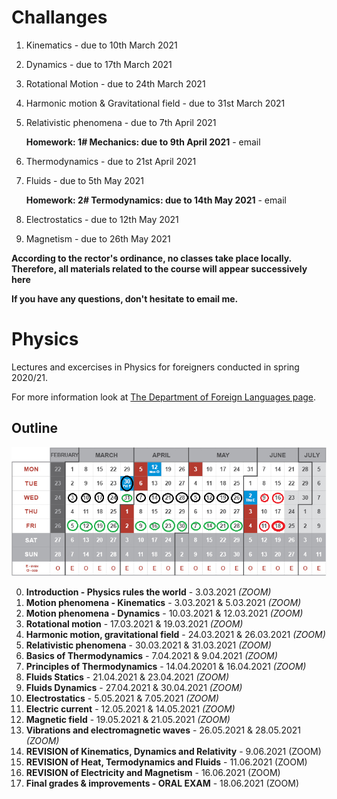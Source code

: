 # Challanges
1. Kinematics - due to 10th March 2021
2. Dynamics - due to 17th March 2021
3. Rotational Motion - due to 24th March 2021
4. Harmonic motion & Gravitational field - due to 31st March 2021
5. Relativistic phenomena - due to 7th April 2021
      
    **Homework: 1# Mechanics:  due to 9th April 2021** - email

6. Thermodynamics - due to 21st April 2021
7. Fluids - due to 5th May 2021
      
    **Homework: 2# Termodynamics:  due to 14th May 2021** - email

8. Electrostatics - due to 12th May 2021
10. Magnetism - due to 26th May 2021

**According to the rector's ordinance, no classes take place locally. Therefore, all materials related to the course will appear successively here**

**If you have any questions, don't hesitate to email me.**

# Physics
Lectures and excercises in Physics for foreigners conducted in spring 2020/21.

For more information look at [The Department of Foreign Languages page](http://sjo.pwr.edu.pl/en/students/courses-preparing-for-studying-in-poland/preparatory-english-courses).

## Outline

![](images/callendar.png)

0. **Introduction - Physics rules the world** - 3.03.2021 *(ZOOM)*
1. **Motion phenomena - Kinematics** - 3.03.2021 & 5.03.2021 *(ZOOM)*
2. **Motion phenomena - Dynamics** - 10.03.2021 & 12.03.2021 *(ZOOM)*
3. **Rotational motion** - 17.03.2021 & 19.03.2021 *(ZOOM)*
4. **Harmonic motion, gravitational field** - 24.03.2021 & 26.03.2021 *(ZOOM)*
5. **Relativistic phenomena** - 30.03.2021 & 31.03.2021 *(ZOOM)*
6. **Basics of Thermodynamics** - 7.04.2021 & 9.04.2021 *(ZOOM)*
7. **Principles of Thermodynamics** - 14.04.20201 & 16.04.2021 *(ZOOM)*
8. **Fluids Statics** - 21.04.2021 & 23.04.2021 *(ZOOM)*
9. **Fluids Dynamics** - 27.04.2021 & 30.04.2021 *(ZOOM)*
10. **Electrostatics** - 5.05.2021 & 7.05.2021 *(ZOOM)*
11. **Electric current** - 12.05.2021 & 14.05.2021 *(ZOOM)*
12. **Magnetic field** - 19.05.2021 & 21.05.2021 *(ZOOM)*
13. **Vibrations and electromagnetic waves** - 26.05.2021 & 28.05.2021 *(ZOOM)*
14. **REVISION of Kinematics, Dynamics and Relativity** - 9.06.2021 (ZOOM)
15. **REVISION of Heat, Termodynamics and Fluids** - 11.06.2021 (ZOOM)
16. **REVISION of Electricity and Magnetism** - 16.06.2021 (ZOOM)
17. **Final grades & improvements - ORAL EXAM** - 18.06.2021 (ZOOM)
